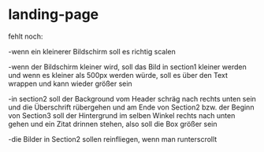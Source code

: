 # landing-page

fehlt noch:

-wenn ein kleinerer Bildschirm soll es richtig scalen

-wenn der Bildschirm kleiner wird, soll das Bild in section1 kleiner werden und wenn es kleiner als 500px werden würde, soll es über den Text wrappen und kann wieder größer sein

-in section2 soll der Background vom Header schräg nach rechts unten sein und die Überschrift rübergehen und am Ende von Section2 bzw. der Beginn von Section3 soll der Hintergrund im selben Winkel rechts nach unten gehen und ein Zitat drinnen stehen, also soll die Box größer sein

-die Bilder in Section2 sollen reinfliegen, wenn man runterscrollt